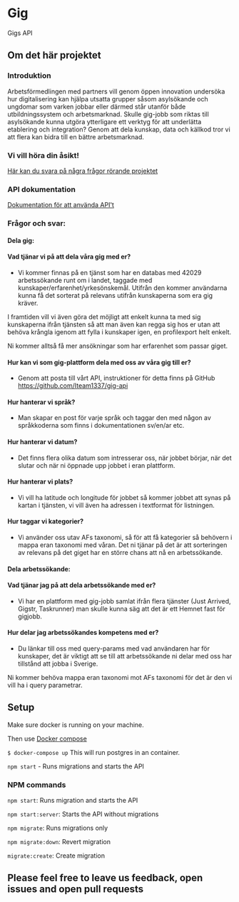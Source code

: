 # Gig
Gigs API


## Om det här projektet
### Introduktion
Arbetsförmedlingen med partners vill genom öppen innovation undersöka hur digitalisering kan hjälpa utsatta grupper såsom asylsökande och ungdomar som varken jobbar eller därmed står utanför både utbildningssystem och arbetsmarknad. Skulle gig-jobb som riktas till asylsökande kunna utgöra ytterligare ett verktyg för att underlätta etablering och integration?
Genom att dela kunskap, data och källkod tror vi att flera kan bidra till en bättre arbetsmarknad.

### Vi vill höra din åsikt!
[Här kan du svara på några frågor rörande projektet](https://rebeccanorn.typeform.com/to/n8paEM)

### API dokumentation
[Dokumentation för att använda API't](https://gig-docs.iteamdev.se/)

### Frågor och svar:

#### Dela gig:

#### Vad tjänar vi på att dela våra gig med er?
- Vi kommer finnas på en tjänst som har en databas med 42029 arbetssökande runt om i landet, taggade med kunskaper/erfarenhet/yrkesönskemål. Utifrån den kommer användarna kunna få det sorterat på relevans utifrån kunskaperna som era gig kräver.

I framtiden vill vi även göra det möjligt att enkelt kunna ta med sig kunskaperna ifrån tjänsten så att man även kan regga sig hos er utan att behöva krångla igenom att fylla i kunskaper igen, en profilexport helt enkelt.

Ni kommer alltså få mer ansökningar som har erfarenhet som passar giget.

#### Hur kan vi som gig-plattform dela med oss av våra gig till er?
- Genom att posta till vårt API, instruktioner för detta finns på GitHub https://github.com/Iteam1337/gig-api

#### Hur hanterar vi språk?
- Man skapar en post för varje språk och taggar den med någon av språkkoderna som finns i dokumentationen sv/en/ar etc. 

#### Hur hanterar vi datum?
- Det finns flera olika datum som intresserar oss, när jobbet börjar, när det slutar och när ni öppnade upp jobbet i eran plattform.

#### Hur hanterar vi plats?
- Vi vill ha latitude och longitude för jobbet så kommer jobbet att synas på kartan i tjänsten, vi vill även ha adressen i textformat för listningen.

#### Hur taggar vi kategorier?
- Vi använder oss utav AFs taxonomi, så för att få kategorier så behövern i mappa eran taxonomi med våran. Det ni tjänar på det är att sorteringen av relevans på det giget har en större chans att nå en arbetssökande.

#### Dela arbetssökande:

#### Vad tjänar jag på att dela arbetssökande med er?
- Vi har en plattform med gig-jobb samlat ifrån flera tjänster (Just Arrived, Gigstr, Taskrunner) man skulle kunna säg att det är ett Hemnet fast för gigjobb.

#### Hur delar jag arbetssökandes kompetens med er?
- Du länkar till oss med query-params med vad användaren har för kunskaper, det är viktigt att se till att arbetssökande ni delar med oss har tillstånd att jobba i Sverige.

Ni kommer behöva mappa eran taxonomi mot AFs taxonomi för det är den vi vill ha i query parametrar.

## Setup

Make sure docker is running on your machine.

Then use [Docker compose](https://docs.docker.com/compose/install/)

`$ docker-compose up` This will run postgres in an container.

`npm start` - Runs migrations and starts the API

### NPM commands

`npm start`: Runs migration and starts the API

`npm start:server`: Starts the API without migrations

`npm migrate`: Runs migrations only

`npm migrate:down`: Revert migration

`migrate:create`: Create migration


## Please feel free to leave us feedback, open issues and open pull requests
